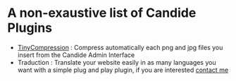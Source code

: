 # A non-exaustive list of Candide Plugins

- [TinyCompression](https://gumroad.com/l/candide-tinycompression-plugin) : Compress automatically each png and jpg files you insert from the Candide Admin Interface
- Traduction : Translate your website easily in as many languages you want with a simple plug and play plugin, if you are interested [contact me](mailto:romain.penchenat@icloud.com)